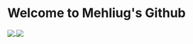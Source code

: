 # Welcome to Mehliug's Github

<a href="https://github.com/anuraghazra/github-readme-stats">
  <img align="center" src="https://github-readme-stats.vercel.app/api?username=Mehliug&count_private=true&show_icons=true&include_all_commits=true&hide_border=false&hide_title=false&theme=codeSTACKr" />
</a>
<a href="https://github.com/anuraghazra/github-readme-stats">
  <img align="center" src="https://github-readme-stats.vercel.app/api/top-langs/?username=Mehliug&langs_count=4&hide_title=true&hide_border=true&theme=!radical" />
</a>
